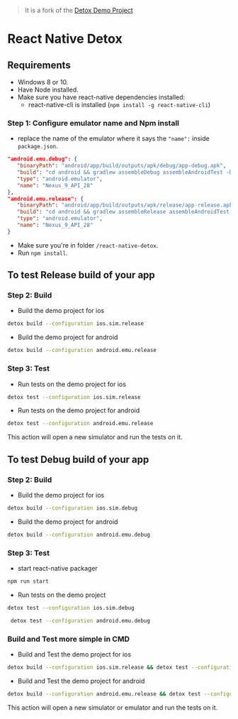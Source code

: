 > It is a fork of the [Detox Demo Project](https://github.com/wix/Detox/tree/master/examples/demo-react-native)

# React Native Detox

## Requirements
* Windows 8 or 10.
* Have Node installed.
* Make sure you have react-native dependencies installed:
   * react-native-cli is installed (`npm install -g react-native-cli`)

### Step 1: Configure emulator name and Npm install
* replace the name of the emulator where it says the `"name":` inside `package.json`.
```json
"android.emu.debug": {
   "binaryPath": "android/app/build/outputs/apk/debug/app-debug.apk",
   "build": "cd android && gradlew assembleDebug assembleAndroidTest -DtestBuildType=debug && cd ..",
   "type": "android.emulator",
   "name": "Nexus_9_API_28"
},
"android.emu.release": {
   "binaryPath": "android/app/build/outputs/apk/release/app-release.apk",
   "build": "cd android && gradlew assembleRelease assembleAndroidTest -DtestBuildType=release && cd ..",
   "type": "android.emulator",
   "name": "Nexus_9_API_28"
}
 ```

* Make sure you're in folder `/react-native-detox`.
* Run `npm install`.


## To test Release build of your app
### Step 2: Build 
* Build the demo project for ios
 
 ```sh
 detox build --configuration ios.sim.release
 ```
 * Build the demo project for android
 
 ```sh
 detox build --configuration android.emu.release
 ```
 
### Step 3: Test 
* Run tests on the demo project for ios
 
 ```sh
 detox test --configuration ios.sim.release
 ```
* Run tests on the demo project for android
 
 ```sh
 detox test --configuration android.emu.release
 ```
 This action will open a new simulator and run the tests on it.

## To test Debug build of your app
### Step 2: Build 
* Build the demo project for ios
 
 ```sh
 detox build --configuration ios.sim.debug
 ```
* Build the demo project for android
 
 ```sh
 detox build --configuration android.emu.debug
 ``` 
 
### Step 3: Test 

 * start react-native packager
 
  ```sh
 npm run start
 ```
 * Run tests on the demo project
 
 ```sh
 detox test --configuration ios.sim.debug
 ```
```sh
 detox test --configuration android.emu.debug
 ```

### Build and Test more simple in CMD
* Build and Test the demo project for ios
 
 ```sh
 detox build --configuration ios.sim.release && detox test --configuration ios.sim.release
 ```
* Build and Test the demo project for android
 
 ```sh
 detox build --configuration android.emu.release && detox test --configuration android.emu.release
 ``` 

 This action will open a new simulator or emulator and run the tests on it.
